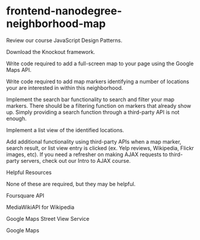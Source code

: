 # frontend-nanodegree-neighborhood-map

Review our course JavaScript Design Patterns.

Download the Knockout framework.

Write code required to add a full-screen map to your page using the Google Maps API.

Write code required to add map markers identifying a number of locations your are interested in within this neighborhood.

Implement the search bar functionality to search and filter your map markers. There should be a filtering function on markers that already show up. Simply providing a search function through a third-party API is not enough.

Implement a list view of the identified locations.

Add additional functionality using third-party APIs when a map marker, search result, or list view entry is clicked (ex. Yelp reviews, Wikipedia, Flickr images, etc). If you need a refresher on making AJAX requests to third-party servers, check out our Intro to AJAX course.

Helpful Resources

None of these are required, but they may be helpful.

Foursquare API

MediaWikiAPI for Wikipedia

Google Maps Street View Service

Google Maps

